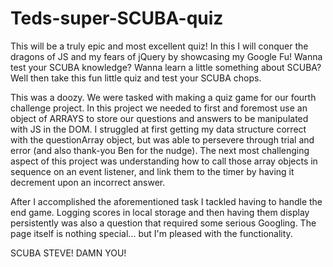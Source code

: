 # Teds-super-SCUBA-quiz

This will be a truly epic and most excellent quiz! In this I will conquer the dragons of JS and my fears of jQuery by showcasing my Google Fu! Wanna test your SCUBA knowledge? Wanna learn a little something about SCUBA? Well then take this fun little quiz and test your SCUBA chops.

This was a doozy. We were tasked with making a quiz game for our fourth challenge project. In this project we needed to first and foremost use an object of ARRAYS to store our questions and answers to be manipulated with JS in the DOM. I struggled at first getting my data structure correct with the questionArray object, but was able to persevere through trial and error (and also thank-you Ben for the nudge). The next most challenging aspect of this project was understanding how to call those array objects in sequence on an event listener, and link them to the timer by having it decrement upon an incorrect answer.

After I accomplished the aforementioned task I tackled having to handle the end game. Logging scores in local storage and then having them display persistently was also a question that required some serious Googling. The page itself is nothing special... but I'm pleased with the functionality.

SCUBA STEVE! DAMN YOU!
